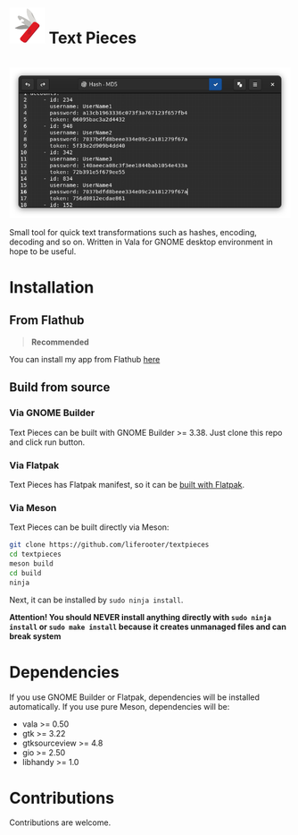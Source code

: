 # ![icon](icon.png) Text Pieces

[<img alt="" height="50" src="https://flathub.org/assets/badges/flathub-badge-en.png">](https://flathub.org/apps/details/com.github.liferooter.textpieces)
![screenshot](screenshot.png)


Small tool for quick text transformations such as hashes, encoding, decoding and so on. Written in Vala for GNOME desktop environment in hope to be useful.

# Installation

## From Flathub
> **Recommended**

You can install my app from Flathub <a href="https://flathub.org/apps/details/com.github.liferooter.textpieces">here</a>

## Build from source
### Via GNOME Builder
Text Pieces can be built with GNOME Builder >= 3.38. Just clone this repo and click run button.
### Via Flatpak
Text Pieces has Flatpak manifest, so it can be <a href="https://docs.flatpak.org/en/latest/building-introduction.html">built with Flatpak</a>.
### Via Meson
Text Pieces can be built directly via Meson:
```bash
git clone https://github.com/liferooter/textpieces
cd textpieces
meson build
cd build
ninja
```
Next, it can be installed by `sudo ninja install`.

**Attention! You should NEVER install anything directly with `sudo ninja install` or `sudo make install` because it creates unmanaged files and can break system**

# Dependencies
If you use GNOME Builder or Flatpak, dependencies will be installed automatically. If you use pure Meson, dependencies will be:
- vala >= 0.50
- gtk >= 3.22
- gtksourceview >= 4.8
- gio >= 2.50
- libhandy >= 1.0

# Contributions
Contributions are welcome.

